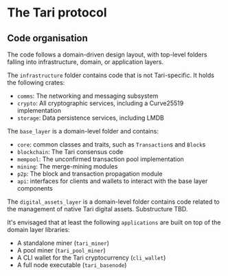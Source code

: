 # The Tari protocol

## Code organisation

The code follows a domain-driven design layout, with top-level folders falling into infrastructure, domain, or
application layers.

The `infrastructure` folder contains code that is not Tari-specific. It holds the following crates:
* `comms`: The networking and messaging subsystem
* `crypto`: All cryptographic services, including a Curve25519 implementation
* `storage`: Data persistence services, including LMDB

The `base_layer` is a domain-level folder and contains:
* `core`: common classes and traits, such as `Transaction`s and `Block`s
* `blockchain`: The Tari consensus code
* `mempool`: The unconfirmed transaction pool implementation
* `mining`: The merge-mining modules
* `p2p`: The block and transaction propagation module
* `api`: interfaces for clients and wallets to interact with the base layer components

The `digital_assets_layer` is a domain-level folder contains code related to the management of native Tari digital
assets. Substructure TBD.

It's envisaged that at least the following `applications` are built on top of the domain layer libraries:
* A standalone miner (`tari_miner`)
* A pool miner (`tari_pool_miner`)
* A CLI wallet for the Tari cryptocurrency (`cli_wallet`)
* A full node executable (`tari_basenode`)


